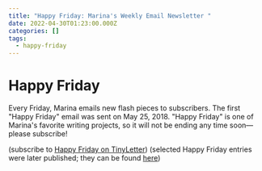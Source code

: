 ```yaml
---
title: "Happy Friday: Marina's Weekly Email Newsletter "
date: 2022-04-30T01:23:00.000Z
categories: []
tags:
  - happy-friday
---
```

# Happy Friday

Every Friday, Marina emails new flash pieces to subscribers. The first "Happy Friday" email was sent on May 25, 2018. "Happy Friday" is one of Marina's favorite writing projects, so it will not be ending any time soon—please subscribe! 

(subscribe to [Happy Friday on TinyLetter](http://tinyletter.com/mtinone)) (selected Happy Friday entries were later published; they can be found [here](https://www.mtinone.com/tags/happy-friday/))